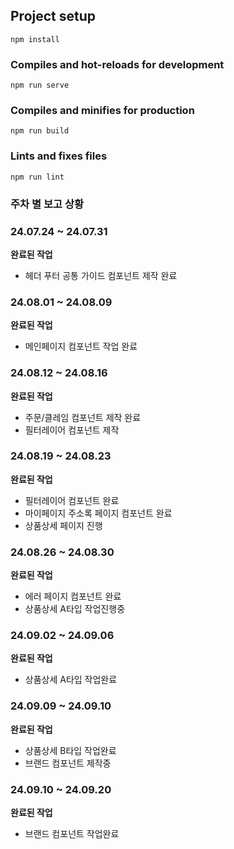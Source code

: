 
## Project setup
```
npm install
```

### Compiles and hot-reloads for development
```
npm run serve
```

### Compiles and minifies for production
```
npm run build
```

### Lints and fixes files
```
npm run lint
```


<!-- ### Customize configuration
See [Configuration Reference](https://cli.vuejs.org/config/). -->


### 주차 별 보고 상황 
### 24.07.24 ~ 24.07.31
**완료된 작업**
- 헤더 푸터 공통 가이드 컴포넌트 제작 완료

### 24.08.01 ~ 24.08.09
**완료된 작업**
- 메인페이지 컴포넌트 작업 완료

### 24.08.12 ~ 24.08.16
**완료된 작업**
- 주문/클레임 컴포넌트 제작 완료
- 필터레이어 컴포넌트 제작

### 24.08.19 ~ 24.08.23
**완료된 작업**
- 필터레이어 컴포넌트 완료
- 마이페이지 주소록 페이지 컴포넌트 완료
- 상품상세 페이지 진행

### 24.08.26 ~ 24.08.30
**완료된 작업**
- 에러 페이지 컴포넌트 완료
- 상품상세 A타입 작업진행중


### 24.09.02 ~ 24.09.06
**완료된 작업**
- 상품상세 A타입 작업완료

### 24.09.09 ~ 24.09.10
**완료된 작업**
- 상품상세 B타입 작업완료
- 브랜드 컴포넌트 제작중

### 24.09.10 ~ 24.09.20
**완료된 작업**
- 브랜드 컴포넌트 작업완료

